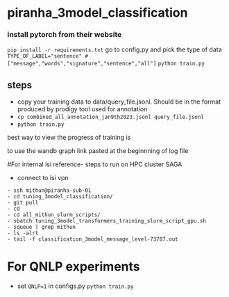 # piranha_3model_classification

### install pytorch from their website

`pip install -r requirements.txt`
go to config.py and pick the type of data
`TYPE_OF_LABEL="sentence" #["message","words","signature","sentence","all"]`
`python train.py`

## steps

- copy your training data to data/query_file.jsonl. Should be in the format produced by prodigy tool used for annotation
- `cp combined_all_annotation_jan9th2023.jsonl query_file.jsonl`
- `python train.py`

 
best way to view the progress of training is

to use the wandb graph link pasted at the beginnning of log file

#For internal isi reference- steps to run on HPC cluster SAGA

- connect to isi vpn
```
- ssh mithun@piranha-sub-01
- cd tuning_3model_classification/
- git pull
- cd
- cd all_mithun_slurm_scripts/ 
- sbatch tuning_3model_transformers_training_slurm_script_gpu.sh
- squeue | grep mithun
- ls -alrt
- tail -f classification_3model_message_level-73787.out 
```

# For QNLP experiments
- set `QNLP=1` in configs.py
`python train.py`
